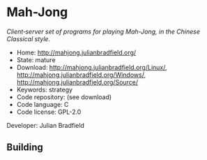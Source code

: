 # Mah-Jong

_Client‐server set of programs for playing Mah-Jong, in the Chinese Classical style._

- Home: http://mahjong.julianbradfield.org/
- State: mature
- Download: http://mahjong.julianbradfield.org/Linux/, http://mahjong.julianbradfield.org/Windows/, http://mahjong.julianbradfield.org/Source/
- Keywords: strategy
- Code repository: (see download)
- Code language: C
- Code license: GPL-2.0

Developer: Julian Bradfield

## Building
